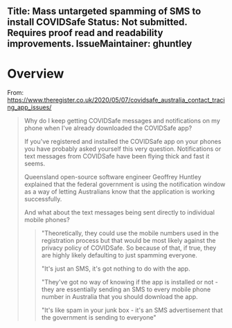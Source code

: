 Title: Mass untargeted spamming of SMS to install COVIDSafe
Status: Not submitted. Requires proof read and readability improvements.
IssueMaintainer: ghuntley 
---

# Overview

From: https://www.theregister.co.uk/2020/05/07/covidsafe_australia_contact_tracing_app_issues/


> Why do I keep getting COVIDSafe messages and notifications on my phone when I've already downloaded the COVIDSafe app?
>
> If you've registered and installed the COVIDSafe app on your phones you have probably asked yourself this very question. Notifications or text messages from COVIDSafe have been flying thick and fast it seems.
>
> Queensland open-source software engineer Geoffrey Huntley explained that the federal government is using the notification window as a way of letting Australians know that the application is working successfully.
>
> And what about the text messages being sent directly to individual mobile phones?
>
>> "Theoretically, they could use the mobile numbers used in the registration process but that would be most likely against the privacy policy of COVIDSafe. So because of that, if true, they are highly likely defaulting to just spamming everyone.
>>
>> "It's just an SMS, it's got nothing to do with the app.
>>
>> "They've got no way of knowing if the app is installed or not - they are essentially sending an SMS to every mobile phone number in Australia that you should download the app.
>>
>> "It's like spam in your junk box - it's an SMS advertisement that the government is sending to everyone"

<?# Twitter 1257164020865314816 /?
<?# Twitter 1257169760128655361 /?>
<?# Twitter 1257225599266942976 /?>

<?# Youtube LWkurIhCiVY /?>